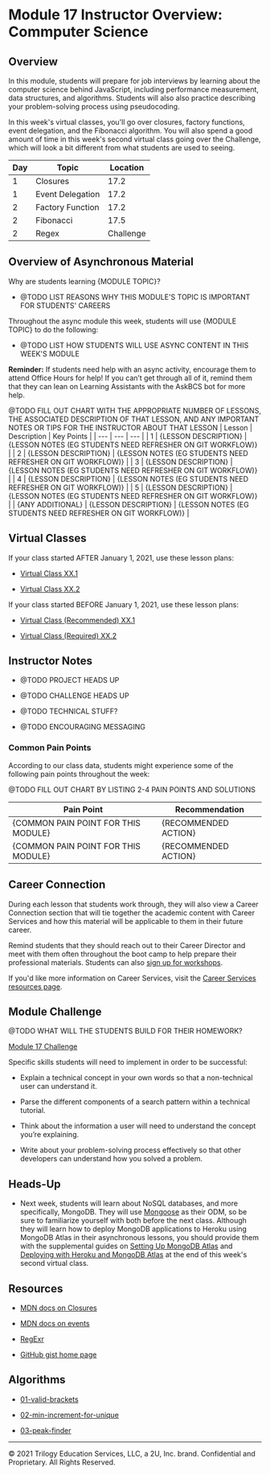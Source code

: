 # Module 17 Instructor Overview: Commputer Science

## Overview

In this module, students will prepare for job interviews by learning about the computer science behind JavaScript, including performance measurement, data structures, and algorithms. Students will also also practice describing your problem-solving process using pseudocoding.

In this week's virtual classes, you'll go over closures, factory functions, event delegation, and the Fibonacci algorithm. You will also spend a good amount of time in this week's second virtual class going over the Challenge, which will look a bit different from what students are used to seeing.

| Day  | Topic              | Location     |
| ---  | ---                | ---          |
| 1    | Closures           | 17.2         |
| 1    | Event Delegation   | 17.2         |
| 2    | Factory Function   | 17.2         |
| 2    | Fibonacci          | 17.5         |
| 2    | Regex              | Challenge    |

## Overview of Asynchronous Material 

Why are students learning {MODULE TOPIC}?

* @TODO LIST REASONS WHY THIS MODULE'S TOPIC IS IMPORTANT FOR STUDENTS' CAREERS

Throughout the async module this week, students will use {MODULE TOPIC} to do the following:

* @TODO LIST HOW STUDENTS WILL USE ASYNC CONTENT IN THIS WEEK'S MODULE

**Reminder:** If students need help with an async activity, encourage them to attend Office Hours for help! If you can’t get through all of it, remind them that they can lean on Learning Assistants with the AskBCS bot for more help.

@TODO FILL OUT CHART WITH THE APPROPRIATE NUMBER OF LESSONS, THE ASSOCIATED DESCRIPTION OF THAT LESSON, AND ANY IMPORTANT NOTES OR TIPS FOR THE INSTRUCTOR ABOUT THAT LESSON 
| Lesson           | Description          | Key Points                                                  |
| ---              | ---                  | ---                                                         |
| 1                | {LESSON DESCRIPTION} | {LESSON NOTES (EG STUDENTS NEED REFRESHER ON GIT WORKFLOW)} |
| 2                | {LESSON DESCRIPTION} | {LESSON NOTES (EG STUDENTS NEED REFRESHER ON GIT WORKFLOW)} |
| 3                | {LESSON DESCRIPTION} | {LESSON NOTES (EG STUDENTS NEED REFRESHER ON GIT WORKFLOW)} |
| 4                | {LESSON DESCRIPTION} | {LESSON NOTES (EG STUDENTS NEED REFRESHER ON GIT WORKFLOW)} |
| 5                | {LESSON DESCRIPTION} | {LESSON NOTES (EG STUDENTS NEED REFRESHER ON GIT WORKFLOW)} |
| {ANY ADDITIONAL} | {LESSON DESCRIPTION} | {LESSON NOTES (EG STUDENTS NEED REFRESHER ON GIT WORKFLOW)} |

## Virtual Classes

If your class started AFTER January 1, 2021, use these lesson plans:

* [Virtual Class XX.1](./XX.1-REQUIRED.md)

* [Virtual Class XX.2](./XX.2-REQUIRED.md)

If your class started BEFORE January 1, 2021, use these lesson plans:

* [Virtual Class (Recommended) XX.1](./XX.1-RECOMMENDED.md)

* [Virtual Class (Required) XX.2](./XX.2-REQUIRED.md)

## Instructor Notes

* @TODO PROJECT HEADS UP

* @TODO CHALLENGE HEADS UP

* @TODO TECHNICAL STUFF?

* @TODO ENCOURAGING MESSAGING

### Common Pain Points

According to our class data, students might experience some of the following pain points throughout the week:

@TODO FILL OUT CHART BY LISTING 2-4 PAIN POINTS AND SOLUTIONS

| Pain Point                          | Recommendation       |
| ---                                 | ---                  |
| {COMMON PAIN POINT FOR THIS MODULE} | {RECOMMENDED ACTION} |
| {COMMON PAIN POINT FOR THIS MODULE} | {RECOMMENDED ACTION} |

## Career Connection

During each lesson that students work through, they will also view a Career Connection section that will tie together the academic content with Career Services and how this material will be applicable to them in their future career.

Remind students that they should reach out to their Career Director and meet with them often throughout the boot camp to help prepare their professional materials. Students can also [sign up for workshops](https://careerservicesonlineevents.splashthat.com/).

If you'd like more information on Career Services, visit the [Career Services resources page](https://mycareerspot.org/).

## Module Challenge

@TODO WHAT WILL THE STUDENTS BUILD FOR THEIR HOMEWORK?

[Module 17 Challenge](../../01-Class-Content/{XX-TITLE}/02-Challenge)

Specific skills students will need to implement in order to be successful:

* Explain a technical concept in your own words so that a non-technical user can understand it.

* Parse the different components of a search pattern within a technical tutorial.

* Think about the information a user will need to understand the concept you’re explaining.

* Write about your problem-solving process effectively so that other developers can understand how you solved a problem.

## Heads-Up

* Next week, students will learn about NoSQL databases, and more specifically, MongoDB. They will use [Mongoose](https://mongoosejs.com/docs/) as their ODM, so be sure to familiarize yourself with both before the next class. Although they will learn how to deploy MongoDB applications to Heroku using MongoDB Atlas in their asynchronous lessons, you should provide them with the supplemental guides on [Setting Up MongoDB Atlas](../../01-Class-Content/18-NoSQL/04-Supplemental/MongoAtlas-Setup.md) and [Deploying with Heroku and MongoDB Atlas](../../01-Class-Content/18-NoSQL/04-Supplemental/MongoAtlas-Deploy.md) at the end of this week's second virtual class.

## Resources

* [MDN docs on Closures](https://developer.mozilla.org/en-US/docs/Web/JavaScript/Closures)

* [MDN docs on events](https://developer.mozilla.org/en-US/docs/Learn/JavaScript/Building_blocks/Events)

* [RegExr](https://regexr.com/)

* [GitHub gist home page](https://gist.github.com/)

## Algorithms

* [01-valid-brackets](../../01-Class-Content/17-CS/03-Algorithms/01-valid-brackets)

* [02-min-increment-for-unique](../../01-Class-Content/17-CS/03-Algorithms/02-min-increment-for-unique)

* [03-peak-finder](../../01-Class-Content/17-CS/03-Algorithms/03-peak-finder)

---
© 2021 Trilogy Education Services, LLC, a 2U, Inc. brand.  Confidential and Proprietary.  All Rights Reserved.